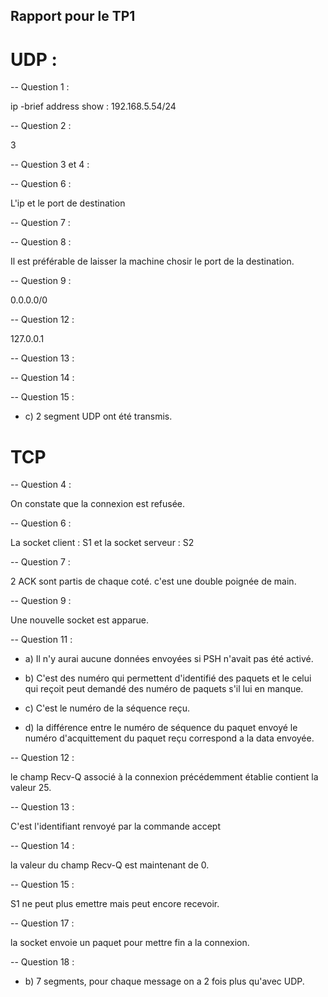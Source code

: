 ## Rapport pour le TP1

# UDP : 

-- Question 1 :

ip -brief address show :
192.168.5.54/24

-- Question 2 : 

3

-- Question 3 et 4 :

-- Question 6 :

L'ip et le port de destination

-- Question 7 : 

-- Question 8 : 

Il est préférable de laisser la machine chosir le port de la destination.

-- Question 9 : 

0.0.0.0/0

-- Question 12 : 

127.0.0.1

-- Question 13 :

-- Question 14 :

-- Question 15 :

- c) 2 segment UDP ont été transmis.

# TCP 

-- Question 4 : 

On constate que la connexion est refusée.

-- Question 6 : 

La socket client : S1 et la socket serveur : S2 

-- Question 7 : 

2 ACK sont partis de chaque coté. c'est une double poignée de main.

-- Question 9 :

Une nouvelle socket est apparue.

-- Question 11 : 

- a) Il n'y aurai aucune données envoyées si PSH n'avait pas été activé.

- b) C'est des numéro qui permettent d'identifié des paquets et le celui qui reçoit peut demandé des numéro de paquets s'il lui en manque.

- c) C'est le numéro de la séquence reçu.

- d) la différence entre le numéro de séquence du paquet envoyé le numéro d'acquittement du paquet reçu correspond a la data envoyée.

-- Question 12 : 

le champ Recv-Q associé à la connexion précédemment établie contient la valeur 25.

-- Question 13 :

C'est l'identifiant renvoyé par la commande accept

-- Question 14 : 

la valeur du champ Recv-Q est maintenant de 0.

-- Question 15 : 

S1 ne peut plus emettre mais peut encore recevoir.

-- Question 17 : 

la socket envoie un paquet pour mettre fin a la connexion.

-- Question 18 : 

- b) 7 segments, pour chaque message on a 2 fois plus qu'avec UDP.



